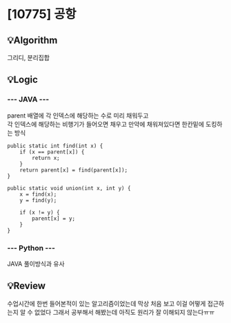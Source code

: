 # [10775] 공항
## 💡Algorithm
그리디, 분리집합

## 💡Logic
### --- JAVA ---
parent 배열에 각 인덱스에 해당하는 수로 미리 채워두고  
각 인덱스에 해당하는 비행기가 들어오면 채우고 만약에 채워져있다면 한칸밑에 도킹하는 방식  

    public static int find(int x) {
        if (x == parent[x]) {
            return x;
        }
        return parent[x] = find(parent[x]);
    }

    public static void union(int x, int y) {
        x = find(x);
        y = find(y);

        if (x != y) {
            parent[x] = y;
        }
    }

### --- Python ---
JAVA 풀이방식과 유사

## 💡Review
수업시간에 한번 들어본적이 있는 알고리즘이었는데 막상 처음 보고 이걸 어떻게 접근하는지 알 수 없었다
그래서 공부해서 해봤는데 아직도 원리가 잘 이해되지 않는다ㅠㅠ